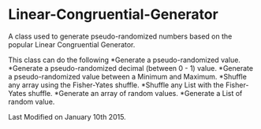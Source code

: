 # Linear-Congruential-Generator
A class used to generate pseudo-randomized numbers based on the popular Linear Congruential Generator.

This class can do the following
  *Generate a pseudo-randomized value.
  *Generate a pseudo-randomized decimal (between 0 - 1) value.
  *Generate a pseudo-randomized value between a Minimum and Maximum.
  *Shuffle any array using the Fisher-Yates shuffle.
  *Shuffle any List<T> with the Fisher-Yates shuffle.
  *Generate an array of random values.
  *Generate a List<T> of random value.
  
  Last Modified on January 10th 2015.
